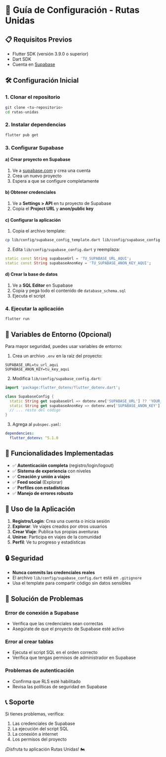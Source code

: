 # 🚀 Guía de Configuración - Rutas Unidas

## 📋 Requisitos Previos

- Flutter SDK (versión 3.9.0 o superior)
- Dart SDK
- Cuenta en [Supabase](https://supabase.com)

## 🛠️ Configuración Inicial

### 1. Clonar el repositorio
```bash
git clone <tu-repositorio>
cd rutas-unidas
```

### 2. Instalar dependencias
```bash
flutter pub get
```

### 3. Configurar Supabase

#### a) Crear proyecto en Supabase
1. Ve a [supabase.com](https://supabase.com) y crea una cuenta
2. Crea un nuevo proyecto
3. Espera a que se configure completamente

#### b) Obtener credenciales
1. Ve a **Settings > API** en tu proyecto de Supabase
2. Copia el **Project URL** y **anon/public key**

#### c) Configurar la aplicación
1. Copia el archivo template:
```bash
cp lib/config/supabase_config_template.dart lib/config/supabase_config.dart
```

2. Edita `lib/config/supabase_config.dart` y reemplaza:
```dart
static const String supabaseUrl = 'TU_SUPABASE_URL_AQUI';
static const String supabaseAnonKey = 'TU_SUPABASE_ANON_KEY_AQUI';
```

#### d) Crear la base de datos
1. Ve a **SQL Editor** en Supabase
2. Copia y pega todo el contenido de `database_schema.sql`
3. Ejecuta el script

### 4. Ejecutar la aplicación
```bash
flutter run
```

## 🔐 Variables de Entorno (Opcional)

Para mayor seguridad, puedes usar variables de entorno:

1. Crea un archivo `.env` en la raíz del proyecto:
```
SUPABASE_URL=tu_url_aqui
SUPABASE_ANON_KEY=tu_key_aqui
```

2. Modifica `lib/config/supabase_config.dart`:
```dart
import 'package:flutter_dotenv/flutter_dotenv.dart';

class SupabaseConfig {
  static String get supabaseUrl => dotenv.env['SUPABASE_URL'] ?? 'YOUR_SUPABASE_URL';
  static String get supabaseAnonKey => dotenv.env['SUPABASE_ANON_KEY'] ?? 'YOUR_SUPABASE_ANON_KEY';
  // ... resto del código
}
```

3. Agrega al `pubspec.yaml`:
```yaml
dependencies:
  flutter_dotenv: ^5.1.0
```

## 🚀 Funcionalidades Implementadas

- ✅ **Autenticación completa** (registro/login/logout)
- ✅ **Sistema de experiencia** con niveles
- ✅ **Creación y unión a viajes**
- ✅ **Feed social** (Explorar)
- ✅ **Perfiles con estadísticas**
- ✅ **Manejo de errores robusto**

## 📱 Uso de la Aplicación

1. **Registro/Login**: Crea una cuenta o inicia sesión
2. **Explorar**: Ve viajes creados por otros usuarios
3. **Crear Viaje**: Publica tus propias aventuras
4. **Unirse**: Participa en viajes de la comunidad
5. **Perfil**: Ve tu progreso y estadísticas

## 🔒 Seguridad

- **Nunca commits las credenciales reales**
- El archivo `lib/config/supabase_config.dart` está en `.gitignore`
- Usa el template para compartir código sin datos sensibles

## 🐛 Solución de Problemas

### Error de conexión a Supabase
- Verifica que las credenciales sean correctas
- Asegúrate de que el proyecto de Supabase esté activo

### Error al crear tablas
- Ejecuta el script SQL en el orden correcto
- Verifica que tengas permisos de administrador en Supabase

### Problemas de autenticación
- Confirma que RLS esté habilitado
- Revisa las políticas de seguridad en Supabase

## 📞 Soporte

Si tienes problemas, verifica:
1. Las credenciales de Supabase
2. La ejecución del script SQL
3. La conexión a internet
4. Los permisos del proyecto

¡Disfruta tu aplicación Rutas Unidas! 🏍️